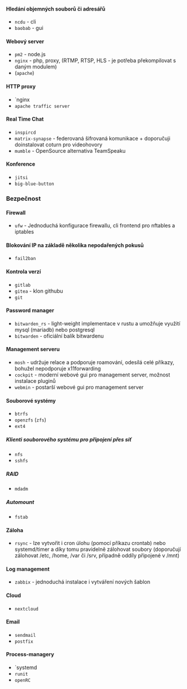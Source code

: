 #### Hledání objemných souborů či adresářů
* `ncdu` - cli
* `baobab` - gui

#### Webový server
* `pm2` - node.js
* `nginx` - php, proxy, (RTMP, RTSP, HLS - je potřeba překompilovat s daným modulem)
* (`apache`)

#### HTTP proxy
* `nginx
* `apache traffic server`

#### Real Time Chat
* `inspircd`
* `matrix-synapse` - federovaná šifrovaná komunikace + doporučuji doinstalovat coturn pro videohovory
* `mumble` - OpenSource alternativa TeamSpeaku

#### Konference
* `jitsi`
* `big-blue-button`

### Bezpečnost
#### Firewall
- `ufw` - Jednoduchá konfigurace firewallu, cli frontend pro nftables a iptables
#### Blokování IP na základě několika nepodařených pokusů
- `fail2ban`

#### Kontrola verzí
* `gitlab`
* `gitea` - klon githubu
* `git`

#### Password manager
* `bitwarden_rs` - light-weight implementace v rustu a umožňuje využití mysql (mariadb) nebo postgresql
* `bitwarden` - oficiální balík bitwardenu

#### Management serveru
* `mosh` - udržuje relace a podporuje roamování, odesílá celé příkazy, bohužel nepodporuje x11forwarding
* `cockpit` - moderní webové gui pro management server, možnost instalace pluginů
* `webmin` - postarší webové gui pro management server

#### Souborové systémy
* `btrfs`
* `openzfs` (`zfs`)
* `ext4`

##### Klienti souborového systému pro připojení přes síť
* `nfs`
* `sshfs`

##### RAID
* `mdadm`

##### Automount
* `fstab`

#### Záloha
* `rsync` - lze vytvořit i cron úlohu (pomocí příkazu crontab) nebo systemd/timer a díky tomu pravidelně zálohovat soubory (doporučují zálohovat /etc, /home, /var či /srv, případně oddíly připojené v /mnt)

#### Log management
* `zabbix` - jednoduchá instalace i vytváření nových šablon

#### Cloud
* `nextcloud`

#### Email
* `sendmail`
* `postfix`

#### Process-managery
* `systemd
* `runit`
* `openRC`
